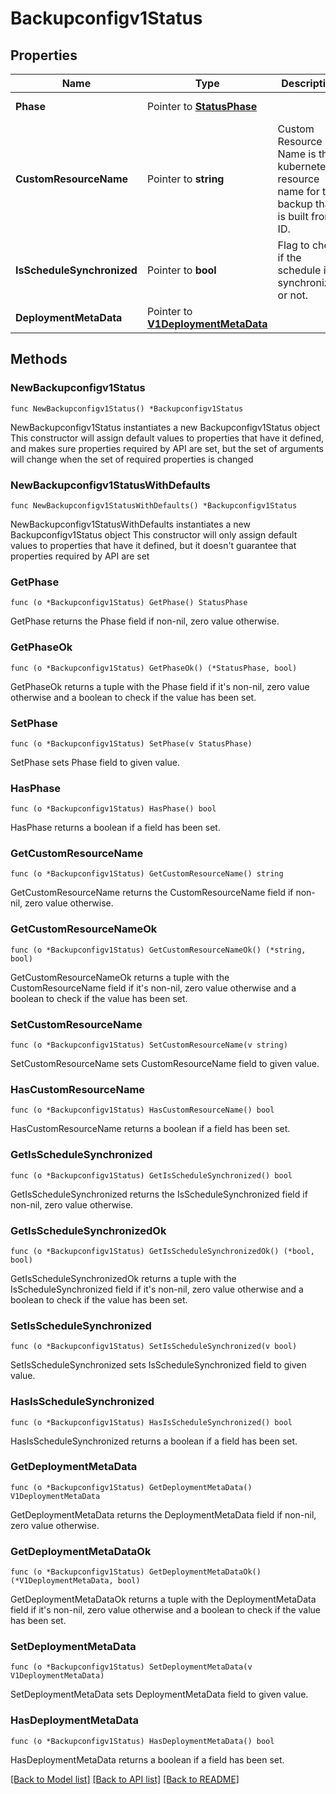# Backupconfigv1Status

## Properties

Name | Type | Description | Notes
------------ | ------------- | ------------- | -------------
**Phase** | Pointer to [**StatusPhase**](StatusPhase.md) |  | [optional] [default to PHASE_UNSPECIFIED]
**CustomResourceName** | Pointer to **string** | Custom Resource Name is the kubernetes resource name for the backup that is built from ID. | [optional] 
**IsScheduleSynchronized** | Pointer to **bool** | Flag to check if the schedule is synchronized or not. | [optional] 
**DeploymentMetaData** | Pointer to [**V1DeploymentMetaData**](V1DeploymentMetaData.md) |  | [optional] 

## Methods

### NewBackupconfigv1Status

`func NewBackupconfigv1Status() *Backupconfigv1Status`

NewBackupconfigv1Status instantiates a new Backupconfigv1Status object
This constructor will assign default values to properties that have it defined,
and makes sure properties required by API are set, but the set of arguments
will change when the set of required properties is changed

### NewBackupconfigv1StatusWithDefaults

`func NewBackupconfigv1StatusWithDefaults() *Backupconfigv1Status`

NewBackupconfigv1StatusWithDefaults instantiates a new Backupconfigv1Status object
This constructor will only assign default values to properties that have it defined,
but it doesn't guarantee that properties required by API are set

### GetPhase

`func (o *Backupconfigv1Status) GetPhase() StatusPhase`

GetPhase returns the Phase field if non-nil, zero value otherwise.

### GetPhaseOk

`func (o *Backupconfigv1Status) GetPhaseOk() (*StatusPhase, bool)`

GetPhaseOk returns a tuple with the Phase field if it's non-nil, zero value otherwise
and a boolean to check if the value has been set.

### SetPhase

`func (o *Backupconfigv1Status) SetPhase(v StatusPhase)`

SetPhase sets Phase field to given value.

### HasPhase

`func (o *Backupconfigv1Status) HasPhase() bool`

HasPhase returns a boolean if a field has been set.

### GetCustomResourceName

`func (o *Backupconfigv1Status) GetCustomResourceName() string`

GetCustomResourceName returns the CustomResourceName field if non-nil, zero value otherwise.

### GetCustomResourceNameOk

`func (o *Backupconfigv1Status) GetCustomResourceNameOk() (*string, bool)`

GetCustomResourceNameOk returns a tuple with the CustomResourceName field if it's non-nil, zero value otherwise
and a boolean to check if the value has been set.

### SetCustomResourceName

`func (o *Backupconfigv1Status) SetCustomResourceName(v string)`

SetCustomResourceName sets CustomResourceName field to given value.

### HasCustomResourceName

`func (o *Backupconfigv1Status) HasCustomResourceName() bool`

HasCustomResourceName returns a boolean if a field has been set.

### GetIsScheduleSynchronized

`func (o *Backupconfigv1Status) GetIsScheduleSynchronized() bool`

GetIsScheduleSynchronized returns the IsScheduleSynchronized field if non-nil, zero value otherwise.

### GetIsScheduleSynchronizedOk

`func (o *Backupconfigv1Status) GetIsScheduleSynchronizedOk() (*bool, bool)`

GetIsScheduleSynchronizedOk returns a tuple with the IsScheduleSynchronized field if it's non-nil, zero value otherwise
and a boolean to check if the value has been set.

### SetIsScheduleSynchronized

`func (o *Backupconfigv1Status) SetIsScheduleSynchronized(v bool)`

SetIsScheduleSynchronized sets IsScheduleSynchronized field to given value.

### HasIsScheduleSynchronized

`func (o *Backupconfigv1Status) HasIsScheduleSynchronized() bool`

HasIsScheduleSynchronized returns a boolean if a field has been set.

### GetDeploymentMetaData

`func (o *Backupconfigv1Status) GetDeploymentMetaData() V1DeploymentMetaData`

GetDeploymentMetaData returns the DeploymentMetaData field if non-nil, zero value otherwise.

### GetDeploymentMetaDataOk

`func (o *Backupconfigv1Status) GetDeploymentMetaDataOk() (*V1DeploymentMetaData, bool)`

GetDeploymentMetaDataOk returns a tuple with the DeploymentMetaData field if it's non-nil, zero value otherwise
and a boolean to check if the value has been set.

### SetDeploymentMetaData

`func (o *Backupconfigv1Status) SetDeploymentMetaData(v V1DeploymentMetaData)`

SetDeploymentMetaData sets DeploymentMetaData field to given value.

### HasDeploymentMetaData

`func (o *Backupconfigv1Status) HasDeploymentMetaData() bool`

HasDeploymentMetaData returns a boolean if a field has been set.


[[Back to Model list]](../README.md#documentation-for-models) [[Back to API list]](../README.md#documentation-for-api-endpoints) [[Back to README]](../README.md)


